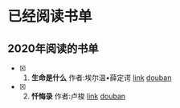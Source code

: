 # 已经阅读书单

## 2020年阅读的书单
- [x] 1. **生命是什么**  作者:埃尔温•薛定谔 [link](./book/2020/生命是什么.md) [douban](https://book.douban.com/subject/1317485/)
- [x] 2. **忏悔录**  作者:卢梭 [link](./book/2020/忏悔录.md) [douban](https://book.douban.com/subject/5437037/)

